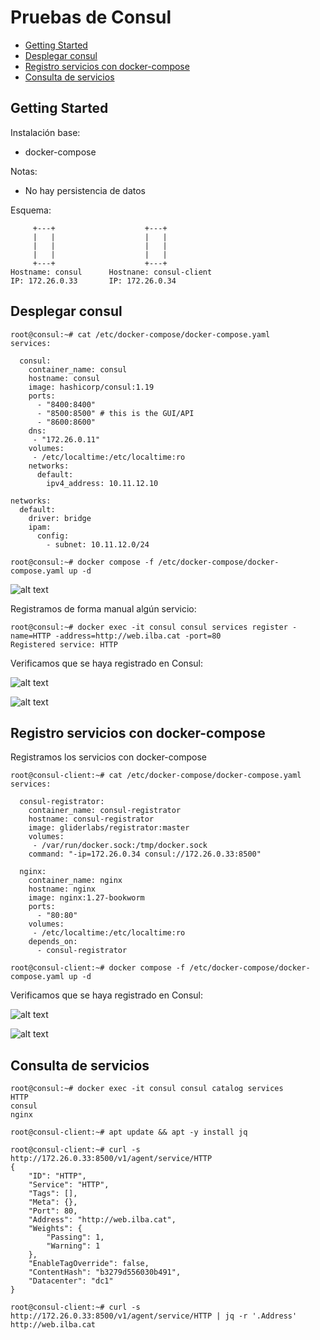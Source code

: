 # Pruebas de Consul

* [Getting Started](#id0)
* [Desplegar consul](#id1)
* [Registro servicios con docker-compose](#id2)
* [Consulta de servicios](#id3)


## Getting Started <div id='id1' />

Instalación base:

* docker-compose

Notas:

* No hay persistencia de datos

Esquema:

```
     +---+                    +---+          
     |   |                    |   |          
     |   |                    |   |          
     |   |                    |   |          
     +---+                    +---+          
Hostname: consul      Hostnane: consul-client
IP: 172.26.0.33       IP: 172.26.0.34         
```

## Desplegar consul <div id='id1' />


```
root@consul:~# cat /etc/docker-compose/docker-compose.yaml
services:

  consul:
    container_name: consul
    hostname: consul
    image: hashicorp/consul:1.19
    ports:
      - "8400:8400"
      - "8500:8500" # this is the GUI/API
      - "8600:8600"
    dns:
     - "172.26.0.11"
    volumes:
     - /etc/localtime:/etc/localtime:ro
    networks:
      default:
        ipv4_address: 10.11.12.10

networks:
  default:
    driver: bridge
    ipam:
      config:
        - subnet: 10.11.12.0/24

root@consul:~# docker compose -f /etc/docker-compose/docker-compose.yaml up -d
```

![alt text](images/consul-vacio.png)

Registramos de forma manual algún servicio:

```
root@consul:~# docker exec -it consul consul services register -name=HTTP -address=http://web.ilba.cat -port=80
Registered service: HTTP
```

Verificamos que se haya registrado en Consul:

![alt text](images/consul-servicio-creado-a-mano.png)

![alt text](images/consul-servicio-creado-a-mano-2.png)

## Registro servicios con docker-compose <div id='id2' />

Registramos los servicios con docker-compose

```
root@consul-client:~# cat /etc/docker-compose/docker-compose.yaml
services:

  consul-registrator:
    container_name: consul-registrator
    hostname: consul-registrator
    image: gliderlabs/registrator:master
    volumes:
     - /var/run/docker.sock:/tmp/docker.sock
    command: "-ip=172.26.0.34 consul://172.26.0.33:8500"

  nginx:
    container_name: nginx
    hostname: nginx
    image: nginx:1.27-bookworm
    ports:
      - "80:80"
    volumes:
     - /etc/localtime:/etc/localtime:ro
    depends_on:
      - consul-registrator

root@consul-client:~# docker compose -f /etc/docker-compose/docker-compose.yaml up -d
```

Verificamos que se haya registrado en Consul:

![alt text](images/consul-registry-docker-compose.png)

![alt text](images/consul-registry-docker-compose-2.png)

## Consulta de servicios <div id='id3' />



```
root@consul:~# docker exec -it consul consul catalog services
HTTP
consul
nginx
```

```
root@consul-client:~# apt update && apt -y install jq

root@consul-client:~# curl -s http://172.26.0.33:8500/v1/agent/service/HTTP
{
    "ID": "HTTP",
    "Service": "HTTP",
    "Tags": [],
    "Meta": {},
    "Port": 80,
    "Address": "http://web.ilba.cat",
    "Weights": {
        "Passing": 1,
        "Warning": 1
    },
    "EnableTagOverride": false,
    "ContentHash": "b3279d556030b491",
    "Datacenter": "dc1"
}

root@consul-client:~# curl -s http://172.26.0.33:8500/v1/agent/service/HTTP | jq -r '.Address'
http://web.ilba.cat
```